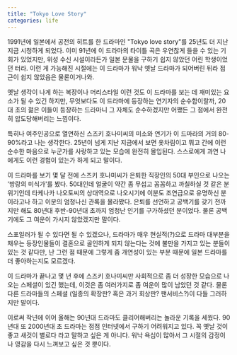 ```yaml
---
title: "Tokyo Love Story"
categories: life
---
```


1991년에 일본에서 공전의 히트를 한 드라마인 "Tokyo love story"를 25년도 더 지난 지금 시청하게 되었다. 이미 91년에 이 드라마의 타이틀 곡은 우연찮게 들을 수 있는 기회가 있었지만, 위성 수신 시설이라든가 일본 문물을 구하기 쉽지 않았던 어린 학생이었던 터라. 이런 게 가능해진 시절에는 이 드라마가 워낙 옛날 드라마가 되어버린 뒤라 접근이 쉽지 않았음은 물론이거나와.

옛날 생각이 나게 하는 복장이나 머리스타일 이런 것도 이 드라마를 보는 데 재미있는 요소가 될 수 있긴 하지만, 무엇보다도 이 드라마에 등장하는 연기자의 순수함이랄까, 20대 초의 젊은 이들이 등장하는 드라마니 그 자체도 순수하겠지만 어쨌든 그 점에서 완전히 압도당해버리는 느낌이다.

특히나 여주인공으로 열연하신 스즈키 호나미씨의 미소와 연기가 이 드마라의 거의 80-90%라고 나는 생각한다. 25년이 넘게 지난 지금에서 보면 옷차림이고 뭐고 간에 이런 순수한 마음으로 누군가를 사랑하고 있는 모습에 완전히 몰입된다. 스스로에게 과연 나에게도 이런 경험이 있는가 하게 되고 말이다. 

이 드라마를 보기 몇 달 전에 스즈키 호나미씨가 은퇴한 직장인의 50대 부인으로 나오는 '방랑의 미식가'를 봤다. 50대인데 얼굴이 약간 좀 무섭고 꼼꼼하고 까칠하실 것 같은 분위기인데 타케나카 나오토씨의 상대역으로 나오시기에 이분도 조연급으로 유명하신 분이라고나 하고 이분의 엄청나신 관록을 몰라봤다. 은퇴를 선언하고 공백기를 갖기 전까지만 해도 80년대 후반-90년대 초까지 엄청난 인기를 구가하셨던 분이었다. 물론 공백기에도 그 여운이 가시지 않았겠지만 말이다.

스포일러가 될 수 있다면 될 수 있겠으나, 드라마가 매우 현실적(?)으로 드라마 대부분을 채우는 등장인물들이 결혼으로 골인하게 되지 않는다는 것에 불만을 가지고 있는 분들이 있는 것 같다만, 난 그런 점 때문에 그렇게 좀 개연성이 있는 부분 때문에 일본 드라마를 더 좋아하는지도 모르겠다. 

이 드라마가 끝나고 몇 년 후에 스즈키 호나미씨만 사회적으로 좀 더 성장한 모습으로 나오는 스페셜이 있긴 했는데, 이것은 좀 여러가지로 좀 여운이 많이 남았던 것 같다. 물론 다른 드라마들의 스페셜 (일종의 확장판? 혹은 과거 회상판? 팬서비스?)이 다들 그러하지만 말이다.

이로써 작년에 이어 올해는 90년대 드라마도 클리어해버리는 놀라운 기록을 세웠다. 90년대 또 2000년대 초 드라마는 점점 인터넷에서 구하기 어려워지고 있다. 꼭 옛날 것이 좋고 새것이 별로다 라고 말하고 싶은 게 아니다. 워낙 욕심이 많아서 그 시절의 감정이나 영감을 다시 느껴보고 싶은 것 뿐이다.
